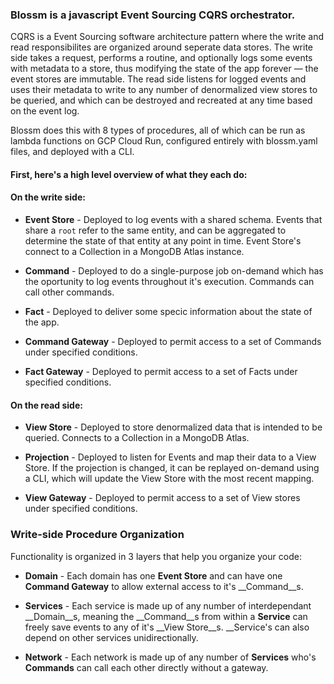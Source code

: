 ### Blossm is a javascript Event Sourcing CQRS orchestrator. 

CQRS is a Event Sourcing software architecture pattern where the write and read responsibilites are organized around seperate data stores. 
The write side takes a request, performs a routine, and optionally logs some events with metadata to a store, thus modifying the state of the app forever — the event stores are immutable. 
The read side listens for logged events and uses their metadata to write to any number of denormalized view stores to be queried, and which can be destroyed and recreated at any time based on the event log. 

Blossm does this with 8 types of procedures, all of which can be run as lambda functions on GCP Cloud Run, configured entirely with blossm.yaml files, and deployed with a CLI.

#### First, here's a high level overview of what they each do: 

#### On the write side:

* __Event Store__ - Deployed to log events with a shared schema. Events that share a `root` refer to the same entity, and can be aggregated to determine the state of that entity at any point in time. Event Store's connect to a Collection in a MongoDB Atlas instance. 

* __Command__ - Deployed to do a single-purpose job on-demand which has the oportunity to log events throughout it's execution. Commands can call other commands.

* __Fact__ - Deployed to deliver some specic information about the state of the app.

* __Command Gateway__ - Deployed to permit access to a set of Commands under specified conditions.

* __Fact Gateway__ - Deployed to permit access to a set of Facts under specified conditions.


#### On the read side:

* __View Store__ - Deployed to store denormalized data that is intended to be queried. Connects to a Collection in a MongoDB Atlas.

* __Projection__ - Deployed to listen for Events and map their data to a View Store. If the projection is changed, it can be replayed on-demand using a CLI, which will update the View Store with the most recent mapping.

* __View Gateway__ - Deployed to permit access to a set of View stores under specified conditions.


### Write-side Procedure Organization

Functionality is organized in 3 layers that help you organize your code:

* __Domain__ - Each domain has one __Event Store__ and can have one __Command Gateway__ to allow external access to it's __Command__s.

* __Services__ - Each service is made up of any number of interdependant __Domain__s, meaning the __Command__s from within a __Service__ can freely save events to any of it's __View Store__s. __Service's can also depend on other services unidirectionally. 

* __Network__ - Each network is made up of any number of __Services__ who's __Commands__ can call each other directly without a gateway.
